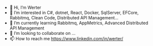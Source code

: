 - 👋 Hi, I’m Werter
- 👀 I’m interested in C#, dotnet, React, Docker, SqlServer, EFCore, Rabbitmq, Clean Code, Distributed API Management...
- 🌱 I’m currently learning Rabbitmq, AppMetrics, Advanced Distributed API Management
- 💞️ I’m looking to collaborate on ...
- 📫 How to reach me https://www.linkedin.com/in/werter/

